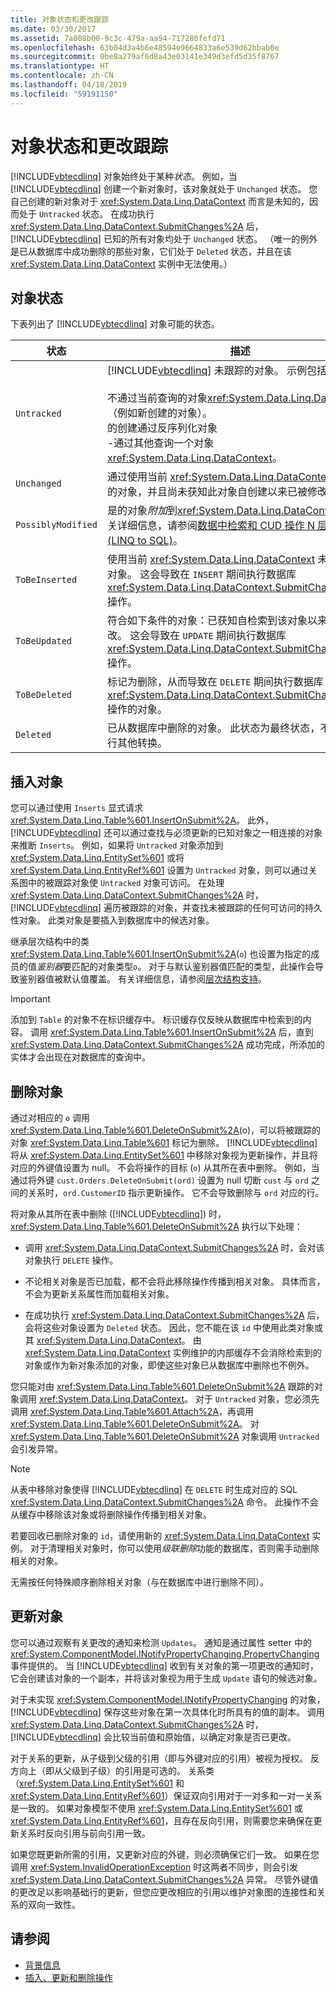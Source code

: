 ```yaml
---
title: 对象状态和更改跟踪
ms.date: 03/30/2017
ms.assetid: 7a808b00-9c3c-479a-aa94-717280fefd71
ms.openlocfilehash: 63b04d3a4b6e48594e9664833a6e539d62bbab0e
ms.sourcegitcommit: 0be8a279af6d8a43e03141e349d3efd5d35f8767
ms.translationtype: HT
ms.contentlocale: zh-CN
ms.lasthandoff: 04/18/2019
ms.locfileid: "59191150"
---
```

# <a name="object-states-and-change-tracking"></a>对象状态和更改跟踪
[!INCLUDE[vbtecdlinq](../../../../../../includes/vbtecdlinq-md.md)] 对象始终处于某种*状态*。 例如，当 [!INCLUDE[vbtecdlinq](../../../../../../includes/vbtecdlinq-md.md)] 创建一个新对象时，该对象就处于 `Unchanged` 状态。 您自己创建的新对象对于 <xref:System.Data.Linq.DataContext> 而言是未知的，因而处于 `Untracked` 状态。 在成功执行 <xref:System.Data.Linq.DataContext.SubmitChanges%2A> 后，[!INCLUDE[vbtecdlinq](../../../../../../includes/vbtecdlinq-md.md)] 已知的所有对象均处于 `Unchanged` 状态。 （唯一的例外是已从数据库中成功删除的那些对象，它们处于 `Deleted` 状态，并且在该 <xref:System.Data.Linq.DataContext> 实例中无法使用。）  
  
## <a name="object-states"></a>对象状态  
 下表列出了 [!INCLUDE[vbtecdlinq](../../../../../../includes/vbtecdlinq-md.md)] 对象可能的状态。  
  
|状态|描述|  
|-----------|-----------------|  
|`Untracked`|[!INCLUDE[vbtecdlinq](../../../../../../includes/vbtecdlinq-md.md)] 未跟踪的对象。 示例包括：<br /><br /> 不通过当前查询的对象<xref:System.Data.Linq.DataContext>（例如新创建的对象）。<br />的创建通过反序列化对象<br />-通过其他查询一个对象<xref:System.Data.Linq.DataContext>。|  
|`Unchanged`|通过使用当前 <xref:System.Data.Linq.DataContext> 检索到的对象，并且尚未获知此对象自创建以来已被修改。|  
|`PossiblyModified`|是的对象*附加*到<xref:System.Data.Linq.DataContext>。 有关详细信息，请参阅[数据中检索和 CUD 操作 N 层应用程序 (LINQ to SQL)](../../../../../../docs/framework/data/adonet/sql/linq/data-retrieval-and-cud-operations-in-n-tier-applications.md)。|  
|`ToBeInserted`|使用当前 <xref:System.Data.Linq.DataContext> 未检索到的对象。 这会导致在 `INSERT` 期间执行数据库 <xref:System.Data.Linq.DataContext.SubmitChanges%2A> 操作。|  
|`ToBeUpdated`|符合如下条件的对象：已获知自检索到该对象以来它已被修改。 这会导致在 `UPDATE` 期间执行数据库 <xref:System.Data.Linq.DataContext.SubmitChanges%2A> 操作。|  
|`ToBeDeleted`|标记为删除，从而导致在 `DELETE` 期间执行数据库 <xref:System.Data.Linq.DataContext.SubmitChanges%2A> 操作的对象。|  
|`Deleted`|已从数据库中删除的对象。 此状态为最终状态，不允许再进行其他转换。|  
  
## <a name="inserting-objects"></a>插入对象  
 您可以通过使用 `Inserts` 显式请求 <xref:System.Data.Linq.Table%601.InsertOnSubmit%2A>。 此外，[!INCLUDE[vbtecdlinq](../../../../../../includes/vbtecdlinq-md.md)] 还可以通过查找与必须更新的已知对象之一相连接的对象来推断 `Inserts`。 例如，如果将 `Untracked` 对象添加到 <xref:System.Data.Linq.EntitySet%601> 或将 <xref:System.Data.Linq.EntityRef%601> 设置为 `Untracked` 对象，则可以通过关系图中的被跟踪对象使 `Untracked` 对象可访问。 在处理 <xref:System.Data.Linq.DataContext.SubmitChanges%2A> 时，[!INCLUDE[vbtecdlinq](../../../../../../includes/vbtecdlinq-md.md)] 遍历被跟踪的对象，并查找未被跟踪的任何可访问的持久性对象。 此类对象是要插入到数据库中的候选对象。  
  
 继承层次结构中的类<xref:System.Data.Linq.Table%601.InsertOnSubmit%2A>(`o`) 也设置为指定的成员的值*鉴别器*要匹配的对象类型`o`。 对于与默认鉴别器值匹配的类型，此操作会导致鉴别器值被默认值覆盖。 有关详细信息，请参阅[层次结构支持](../../../../../../docs/framework/data/adonet/sql/linq/inheritance-support.md)。  
  
> [!IMPORTANT]
>  添加到 `Table` 的对象不在标识缓存中。 标识缓存仅反映从数据库中检索到的内容。 调用 <xref:System.Data.Linq.Table%601.InsertOnSubmit%2A> 后，直到 <xref:System.Data.Linq.DataContext.SubmitChanges%2A> 成功完成，所添加的实体才会出现在对数据库的查询中。  
  
## <a name="deleting-objects"></a>删除对象  
 通过对相应的 `o` 调用 <xref:System.Data.Linq.Table%601.DeleteOnSubmit%2A>(o)，可以将被跟踪的对象 <xref:System.Data.Linq.Table%601> 标记为删除。 [!INCLUDE[vbtecdlinq](../../../../../../includes/vbtecdlinq-md.md)] 将从 <xref:System.Data.Linq.EntitySet%601> 中移除对象视为更新操作，并且将对应的外键值设置为 null。 不会将操作的目标 (`o`) 从其所在表中删除。 例如，当通过将外键 `cust.Orders.DeleteOnSubmit(ord)` 设置为 null 切断 `cust` 与 `ord` 之间的关系时，`ord.CustomerID` 指示更新操作。 它不会导致删除与 `ord` 对应的行。  
  
 将对象从其所在表中删除 ([!INCLUDE[vbtecdlinq](../../../../../../includes/vbtecdlinq-md.md)]) 时，<xref:System.Data.Linq.Table%601.DeleteOnSubmit%2A> 执行以下处理：  
  
-   调用 <xref:System.Data.Linq.DataContext.SubmitChanges%2A> 时，会对该对象执行 `DELETE` 操作。  
  
-   不论相关对象是否已加载，都不会将此移除操作传播到相关对象。 具体而言，不会为更新关系属性而加载相关对象。  
  
-   在成功执行 <xref:System.Data.Linq.DataContext.SubmitChanges%2A> 后，会将这些对象设置为 `Deleted` 状态。 因此，您不能在该 `id` 中使用此类对象或其 <xref:System.Data.Linq.DataContext>。 由 <xref:System.Data.Linq.DataContext> 实例维护的内部缓存不会消除检索到的对象或作为新对象添加的对象，即使这些对象已从数据库中删除也不例外。  
  
 您只能对由 <xref:System.Data.Linq.Table%601.DeleteOnSubmit%2A> 跟踪的对象调用 <xref:System.Data.Linq.DataContext>。 对于 `Untracked` 对象，您必须先调用 <xref:System.Data.Linq.Table%601.Attach%2A>，再调用 <xref:System.Data.Linq.Table%601.DeleteOnSubmit%2A>。 对 <xref:System.Data.Linq.Table%601.DeleteOnSubmit%2A> 对象调用 `Untracked` 会引发异常。  
  
> [!NOTE]
>  从表中移除对象使得 [!INCLUDE[vbtecdlinq](../../../../../../includes/vbtecdlinq-md.md)] 在 `DELETE` 时生成对应的 SQL <xref:System.Data.Linq.DataContext.SubmitChanges%2A> 命令。 此操作不会从缓存中移除该对象或将删除操作传播到相关对象。  
>   
>  若要回收已删除对象的 `id`，请使用新的 <xref:System.Data.Linq.DataContext> 实例。 对于清理相关对象时，你可以使用*级联删除*功能的数据库，否则需手动删除相关的对象。  
>   
>  无需按任何特殊顺序删除相关对象（与在数据库中进行删除不同）。  
  
## <a name="updating-objects"></a>更新对象  
 您可以通过观察有关更改的通知来检测 `Updates`。 通知是通过属性 setter 中的 <xref:System.ComponentModel.INotifyPropertyChanging.PropertyChanging> 事件提供的。 当 [!INCLUDE[vbtecdlinq](../../../../../../includes/vbtecdlinq-md.md)] 收到有关对象的第一项更改的通知时，它会创建该对象的一个副本，并将该对象视为用于生成 `Update` 语句的候选对象。  
  
 对于未实现 <xref:System.ComponentModel.INotifyPropertyChanging> 的对象，[!INCLUDE[vbtecdlinq](../../../../../../includes/vbtecdlinq-md.md)] 保存这些对象在第一次具体化时所具有的值的副本。 调用 <xref:System.Data.Linq.DataContext.SubmitChanges%2A> 时，[!INCLUDE[vbtecdlinq](../../../../../../includes/vbtecdlinq-md.md)] 会比较当前值和原始值，以确定对象是否已更改。  
  
 对于关系的更新，从子级到父级的引用（即与外键对应的引用）被视为授权。 反方向上（即从父级到子级）的引用是可选的。 关系类（<xref:System.Data.Linq.EntitySet%601> 和 <xref:System.Data.Linq.EntityRef%601>）保证双向引用对于一对多和一对一关系是一致的。 如果对象模型不使用 <xref:System.Data.Linq.EntitySet%601> 或 <xref:System.Data.Linq.EntityRef%601>，且存在反向引用，则需要您来确保在更新关系时反向引用与前向引用一致。  
  
 如果您既更新所需的引用，又更新对应的外键，则必须确保它们一致。 如果在您调用 <xref:System.InvalidOperationException> 时这两者不同步，则会引发 <xref:System.Data.Linq.DataContext.SubmitChanges%2A> 异常。 尽管外键值的更改足以影响基础行的更新，但您应更改相应的引用以维护对象图的连接性和关系的双向一致性。  
  
## <a name="see-also"></a>请参阅

- [背景信息](../../../../../../docs/framework/data/adonet/sql/linq/background-information.md)
- [插入、更新和删除操作](../../../../../../docs/framework/data/adonet/sql/linq/insert-update-and-delete-operations.md)
